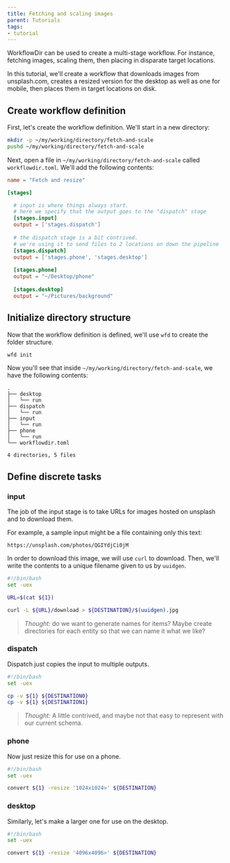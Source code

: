 ```yaml
---
title: Fetching and scaling images
parent: Tutorials
tags:
- tutorial
---
```


WorkflowDir can be used to create a multi-stage workflow. For
instance, fetching images, scaling them, then placing in disparate
target locations.

In this tutorial, we'll create a workflow that downloads images from
unsplash.com, creates a resized version for the desktop as well as one
for mobile, then places them in target locations on disk.

## Create workflow definition

First, let's create the workflow definition. We'll start in a new
directory:

```sh
mkdir -p ~/my/working/directory/fetch-and-scale
pushd ~/my/working/directory/fetch-and-scale
```

Next, open a file in `~/my/working/directory/fetch-and-scale` called
`workflowdir.toml`. We'll add the following contents:

```toml
name = "Fetch and resize"

[stages]

  # input is where things always start.
  # here we specify that the output goes to the "dispatch" stage
  [stages.input]
  output = ['stages.dispatch']
  
  # the dispatch stage is a bit contrived.
  # we're using it to send files to 2 locations on down the pipeline
  [stages.dispatch]
  output = ['stages.phone', 'stages.desktop']
  
  [stages.phone]
  output = "~/Desktop/phone"
  
  [stages.desktop]
  output = "~/Pictures/background"
```

## Initialize directory structure

Now that the workflow definition is defined, we'll use `wfd` to create
the folder structure.

```sh
wfd init
```

Now you'll see that inside `~/my/working/directory/fetch-and-scale`,
we have the following contents:

```
.
├── desktop
│   └── run
├── dispatch
│   └── run
├── input
│   └── run
├── phone
│   └── run
└── workflowdir.toml

4 directories, 5 files
```

## Define discrete tasks


### input

The job of the input stage is to take URLs for images hosted on
unsplash and to download them.

For example, a sample input might be a file containing only this text:

```
https://unsplash.com/photos/QGIYdjCi0jM
```

In order to download this image, we will use `curl` to download. Then,
we'll write the contents to a unique filename given to us by `uuidgen`.

```sh
#!/bin/bash
set -uex

URL=$(cat ${1})

curl -L ${URL}/download > ${DESTINATION}/$(uuidgen).jpg
```

> *Thought:*
> do we want to generate names for items? Maybe create directories for
> each entity so that we can name it what we like?

### dispatch

Dispatch just copies the input to multiple outputs.
```sh
#!/bin/bash
set -uex

cp -v ${1} ${DESTINATION0}
cp -v ${1} ${DESTINATION1}
```

> *Thought:*
> A little contrived, and maybe not that easy to represent
> with our current schema.


### phone

Now just resize this for use on a phone.

```sh
#!/bin/bash
set -uex

convert ${1} -resize '1024x1024>' ${DESTINATION}
```

### desktop

Similarly, let's make a larger one for use on the desktop.

```sh
#!/bin/bash
set -uex

convert ${1} -resize '4096x4096>' ${DESTINATION}
```
